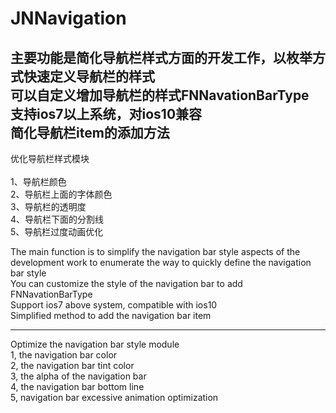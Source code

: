 # JNNavigation

主要功能是简化导航栏样式方面的开发工作，以枚举方式快速定义导航栏的样式  <br/> 
可以自定义增加导航栏的样式FNNavationBarType  <br/> 
支持ios7以上系统，对ios10兼容  <br/> 
简化导航栏item的添加方法 <br/> 
---
优化导航栏样式模块  <br/>  
1、导航栏颜色 <br/> 
2、导航栏上面的字体颜色  <br/> 
3、导航栏的透明度 <br/> 
4、导航栏下面的分割线  <br/> 
5、导航栏过度动画优化 <br/> 

The main function is to simplify the navigation bar style aspects of the development work to enumerate the way to quickly define the navigation bar style <br/> 
You can customize the style of the navigation bar to add FNNavationBarType <br/> 
Support ios7 above system, compatible with ios10 <br/> 
Simplified method to add the navigation bar item

---
Optimize the navigation bar style module <br/> 
1, the navigation bar color <br/> 
2, the navigation bar tint color <br/> 
3, the alpha of the navigation bar <br/> 
4, the navigation bar bottom line <br/> 
5, navigation bar excessive animation optimization
